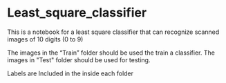 # Least_square_classifier
This is a notebook for a least square classifier that can recognize scanned images of 10 digits (0 to 9)

The images in the “Train” folder should be used the train a classifier.
The images in "Test" folder should be used for testing.
 
Labels are Included in the inside each folder
